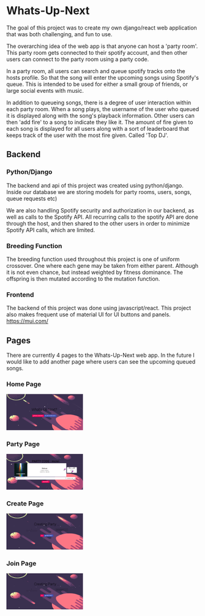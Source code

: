 # Whats-Up-Next

The goal of this project was to create my own django/react web application that was both challenging, and fun to use.

The overarching idea of the web app is that anyone can host a 'party room'. This party room gets connected to their spotify account, and then other users can connect to the party room using a party code. 

In a party room, all users can search and queue spotify tracks onto the hosts profile. So that the song will enter the upcoming songs using Spotify's queue. This is intended to be used for either a small group of friends, or large social events with music.

In addition to queueing songs, there is a degree of user interaction within each party room. When a song plays, the username of the user who queued it is displayed along with the song's playback information. Other users can then 'add fire' to a song to indicate they like it. The amount of fire given to each song is displayed for all users along with a sort of leaderboard that keeps track of the user with the most fire given. Called 'Top DJ'.

## Backend

### Python/Django
The backend and api of this project was created using python/django. Inside our database we are storing models for party rooms, users, songs, queue requests etc)

We are also handling Spotify security and authorization in our backend, as well as calls to the Spotify API. All recurring calls to the spotify API are done through the host, and then shared to the other users in order to minimize Spotify API calls, which are limited.

### Breeding Function
The breeding function used throughout this project is one of uniform crossover. One where each gene may be taken from either parent. Although it is not even chance, but instead weighted by fitness dominance. The offspring is then mutated according to the mutation function.

### Frontend
The backend of this project was done using javascript/react. This project also makes frequent use of material UI for UI buttons and panels. https://mui.com/

## Pages
There are currently 4 pages to the Whats-Up-Next web app. In the future I would like to add another page where users can see the upcoming queued songs.

### Home Page
<img src="HomePage.png" alt="drawing" width="200"/>

### Party Page
<img src="party.png" alt="drawing" width="200"/>

### Create Page
<img src="create.png" alt="drawing" width="200"/>

### Join Page
<img src="create.png" alt="drawing" width="200"/>
